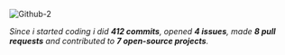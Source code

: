 <!-- ![Github](https://github.com/slowayy/slowayy/assets/85556196/d25e9cc5-8dd3-4261-bbe3-54cb4946d7cd) -->
![Github-2](https://github.com/user-attachments/assets/f376d235-38be-430e-855d-9f1a71a4d428)


<!--
<div align="center">
<br><p align="centre"></p>  
<p align="center"><img align="center" src="https://komarev.com/ghpvc/?username=oxzh&style=for-the-badge&color=blueviolet" /></p> 
<br>
</div>
-->
_Since i started coding i did **412 commits**, opened **4 issues**, made **8 pull requests** and contributed to **7 open-source projects**._
